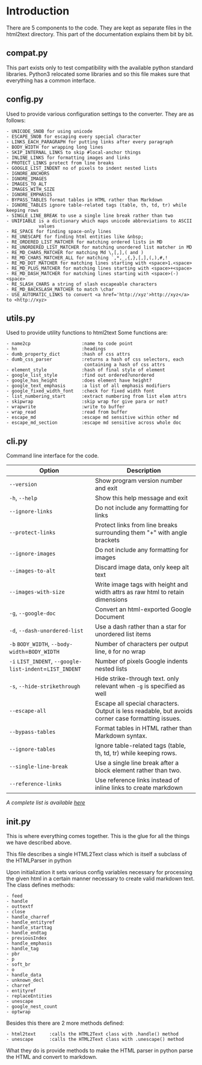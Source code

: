 Introduction
============


There are 5 components to the code. They are kept as separate files in the
html2text directory. This part of the documentation explains them bit by bit.


compat.py
---------

This part exists only to test compatibility with the available python standard libraries. Python3 relocated some libraries and so this file makes sure that everything has a common interface.

config.py
---------

Used to provide various configuration settings to the converter. They are as follows:

    - UNICODE_SNOB for using unicode
    - ESCAPE_SNOB for escaping every special character
    - LINKS_EACH_PARAGRAPH for putting links after every paragraph
    - BODY_WIDTH for wrapping long lines
    - SKIP_INTERNAL_LINKS to skip #local-anchor things
    - INLINE_LINKS for formatting images and links
    - PROTECT_LINKS protect from line breaks
    - GOOGLE_LIST_INDENT no of pixels to indent nested lists
    - IGNORE_ANCHORS
    - IGNORE_IMAGES
    - IMAGES_TO_ALT
    - IMAGES_WITH_SIZE
    - IGNORE_EMPHASIS
    - BYPASS_TABLES format tables in HTML rather than Markdown
    - IGNORE_TABLES ignore table-related tags (table, th, td, tr) while keeping rows
    - SINGLE_LINE_BREAK to use a single line break rather than two
    - UNIFIABLE is a dictionary which maps unicode abbreviations to ASCII
                values
    - RE_SPACE for finding space-only lines
    - RE_UNESCAPE for finding html entities like &nbsp;
    - RE_ORDERED_LIST_MATCHER for matching ordered lists in MD
    - RE_UNORDERED_LIST_MATCHER for matching unordered list matcher in MD
    - RE_MD_CHARS_MATCHER for matching Md \,[,],( and )
    - RE_MD_CHARS_MATCHER_ALL for matching `,*,_,{,},[,],(,),#,!
    - RE_MD_DOT_MATCHER for matching lines starting with <space>1.<space>
    - RE_MD_PLUS_MATCHER for matching lines starting with <space>+<space>
    - RE_MD_DASH_MATCHER for matching lines starting with <space>(-)<space>
    - RE_SLASH_CHARS a string of slash escapeable characters
    - RE_MD_BACKSLASH_MATCHER to match \char
    - USE_AUTOMATIC_LINKS to convert <a href='http://xyz'>http://xyz</a> to <http://xyz>

utils.py
--------

Used to provide utility functions to html2text
Some functions are:

    - name2cp                   :name to code point
    - hn                        :headings
    - dumb_property_dict        :hash of css attrs
    - dumb_css_parser           :returns a hash of css selectors, each
                                 containing a hash of css attrs
    - element_style             :hash of final style of element
    - google_list_style         :find out ordered?unordered
    - google_has_height         :does element have height?
    - google_text_emphasis      :a list of all emphasis modifiers
    - google_fixed_width_font   :check for fixed width font
    - list_numbering_start      :extract numbering from list elem attrs
    - skipwrap                  :skip wrap for give para or not?
    - wrapwrite                 :write to buffer
    - wrap_read                 :read from buffer
    - escape_md                 :escape md sensitive within other md
    - escape_md_section         :escape md sensitive across whole doc


cli.py
------

Command line interface for the code.


| Option                                                 | Description
|--------------------------------------------------------|---------------------------------------------------
| `--version`                                            | Show program version number and exit
| `-h`, `--help`                                         | Show this help message and exit
| `--ignore-links`                                       | Do not include any formatting for links
|`--protect-links`                                       | Protect links from line breaks surrounding them "+" with angle brackets
|`--ignore-images`                                       | Do not include any formatting for images
|`--images-to-alt`                                       | Discard image data, only keep alt text
|`--images-with-size`                                    | Write image tags with height and width attrs as raw html to retain dimensions
|`-g`, `--google-doc`                                    | Convert an html-exported Google Document
|`-d`, `--dash-unordered-list`                           | Use a dash rather than a star for unordered list items
|`-b` `BODY_WIDTH`, `--body-width`=`BODY_WIDTH`          | Number of characters per output line, `0` for no wrap
|`-i` `LIST_INDENT`, `--google-list-indent`=`LIST_INDENT`| Number of pixels Google indents nested lists
|`-s`, `--hide-strikethrough`                            | Hide strike-through text. only relevant when `-g` is specified as well
|`--escape-all`                                          | Escape all special characters.  Output is less readable, but avoids corner case formatting issues.
| `--bypass-tables`                                      | Format tables in HTML rather than Markdown syntax.
| `--ignore-tables`                                      | Ignore table-related tags (table, th, td, tr) while keeping rows.
| `--single-line-break`                                  | Use a single line break after a block element rather than two.
| `--reference-links`                                    | Use reference links instead of inline links to create markdown

*A complete list is available [here](usage.md)*

__init__.py
-----------

This is where everything comes together. This is the glue for all the
things we have described above.

This file describes a single HTML2Text class which is itself a subclass of the HTMLParser in python

Upon initialization it sets various config variables necessary for
processing the given html in a certain manner necessary to create valid
markdown text.
The class defines methods:

    - feed
    - handle
    - outtextf
    - close
    - handle_charref
    - handle_entityref
    - handle_starttag
    - handle_endtag
    - previousIndex
    - handle_emphasis
    - handle_tag
    - pbr
    - p
    - soft_br
    - o
    - handle_data
    - unknown_decl
    - charref
    - entityref
    - replaceEntities
    - unescape
    - google_nest_count
    - optwrap

Besides this there are 2 more methods defined:

    - html2text     :calls the HTML2Text class with .handle() method
    - unescape      :calls the HTML2Text class with .unescape() method

What they do is provide methods to make the HTML parser in python
parse the HTML and convert to markdown.
